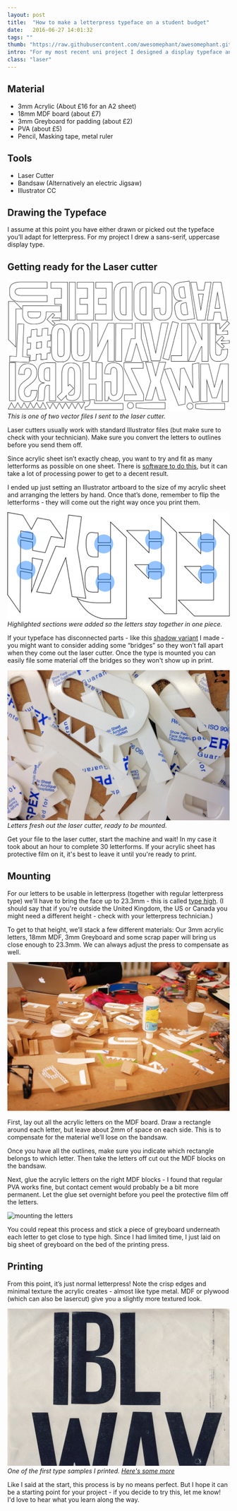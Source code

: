 ```yaml
---
layout: post
title:  "How to make a letterpress typeface on a student budget"
date:   2016-06-27 14:01:32
tags: ""
thumb: "https://raw.githubusercontent.com/awesomephant/awesomephant.github.io/master/assets/Artboard%201.jpg"
intro: "For my most recent uni project I designed a display typeface and adopted it for traditional letterpress. Since I only had four weeks to do it, I developed process that is cheap, easy to execute and only uses basic tools and equipment."
class: "laser" 
---
```


## Material

- 3mm Acrylic (About £16 for an A2 sheet)
- 18mm MDF board (about £7)
- 3mm Greyboard for padding (about £2)
- PVA (about £5)
- Pencil, Masking tape, metal ruler

## Tools
- Laser Cutter
- Bandsaw (Alternatively an electric Jigsaw)
- Illustrator CC

## Drawing the Typeface
I assume at this point you have either drawn or picked out the typeface you’ll adapt for letterpress. For my project I drew a sans-serif, uppercase display type.

## Getting ready for the Laser cutter

![Letterforms ready to be cut](/assets/laser.png)
*This is one of two vector files I sent to the laser cutter.*

Laser cutters usually work with standard Illustrator files (but make sure to check with your technician). Make sure you convert the letters to outlines before you send them off.

Since acrylic sheet isn’t exactly cheap, you want to try and fit as many letterforms as possible on one sheet. There is [software to do this](http://svgnest.com/), but it can take a lot of processing power to get to a decent result.

I ended up just setting an Illustrator artboard to the size of my acrylic sheet and arranging the letters by hand. Once that’s done, remember to flip the letterforms - they will come out the right way once you print them. 

![letters with bridges](/assets/laser-shadow.png)
*Highlighted sections were added so the letters stay together in one piece.*

If your typeface has disconnected parts - like this [shadow variant](https://goo.gl/photos/re4WpUwtbGJu9Euo7) I made - you might want to consider adding some “bridges” so they won’t fall apart when they come out the laser cutter. Once the type is mounted you can easily file some material off the bridges so they won't show up in print.

![finished letters](/assets/laser-letters.JPG)
*Letters fresh out the laser cutter, ready to be mounted.*

Get your file to the laser cutter, start the machine and wait! In my case it took about an hour to complete 30 letterforms. If your acrylic sheet has protective film on it, it's best to leave it until you're ready to print.

## Mounting

For our letters to be usable in letterpress (together with regular letterpress type) we’ll have to bring the face up to 23.3mm - this is called [type high](https://en.wikipedia.org/wiki/Movable_type#Type-founding). (I should say that if you're outside the United Kingdom, the US or Canada you might need a different height - check with your letterpress technician.)

To get to that height, we’ll stack a few different materials: Our 3mm acrylic letters, 18mm MDF, 3mm Greyboard and some scrap paper will bring us close enough to 23.3mm. We can always adjust the press to compensate as well.

![letters ready to be mounted](/assets/laser-table.jpg)

First, lay out all the acrylic letters on the MDF board. Draw a rectangle around each letter, but leave about 2mm of space on each side. This is to compensate for the material we’ll lose on the bandsaw.

Once you have all the outlines, make sure you indicate which rectangle belongs to which letter. Then take the letters off cut out the MDF blocks on the bandsaw.

Next, glue the acrylic letters on the right MDF blocks - I found that regular PVA works fine, but contact cement would probably be a bit more permanent. Let the glue set overnight before you peel the protective film off the letters. 

![mounting the letters](/assets/laser-assembly.gif)

You could repeat this process and stick a piece of greyboard underneath each letter to get close to type high. Since I had limited time, I just laid on big sheet of greyboard on the bed of the printing press.

## Printing

From this point, it’s just normal letterpress! Note the crisp edges and minimal texture the acrylic creates - almost like type metal. MDF or plywood (which can also be lasercut) give you a slightly more textured look.

![letterpress](/assets/laser-print.JPG)
*One of the first type samples I printed. [Here's some more](https://goo.gl/photos/xoFBqmSPWrnuHCfm9)*

Like I said at the start, this process is by no means perfect. But I hope it can be a starting point for your project - if you decide to try this, let me know! I'd love to hear what you learn along the way. 
